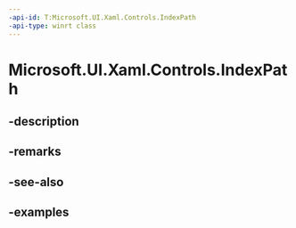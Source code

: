 ```yaml
---
-api-id: T:Microsoft.UI.Xaml.Controls.IndexPath
-api-type: winrt class
---
```


# Microsoft.UI.Xaml.Controls.IndexPath

<!--
public sealed class IndexPath : Windows.Foundation.IStringable
-->


## -description

## -remarks

## -see-also

## -examples


